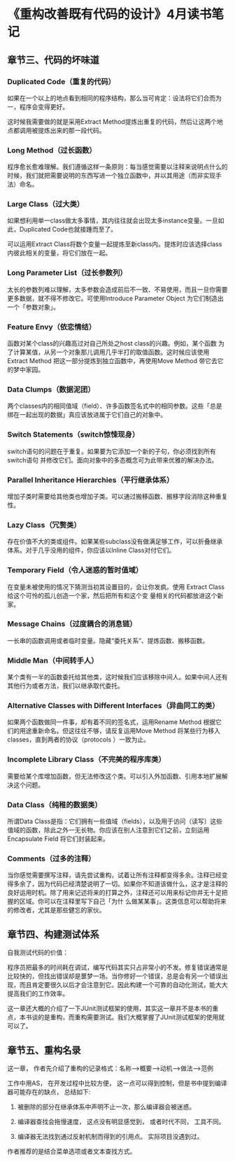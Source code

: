 # 《重构改善既有代码的设计》4月读书笔记



## 章节三、代码的坏味道

### Duplicated Code（重复的代码）

如果在一个以上的地点看到相同的程序结构，那么当可肯定：设法将它们合而为一，程序会变得更好。

这时候我需要做的就是采用Extract Method提炼出重复的代码，然后让这两个地点都调用被提炼出来的那一段代码。

### Long Method（过长函数）

程序愈长愈难理解。我们遵循这样一条原则：每当感觉需要以注释来说明点什么的时候，我们就把需要说明的东西写进一个独立函数中，并以其用途（而非实现手法）命名。

### Large Class（过大类）

如果想利用单一class做太多事情，其内往往就会出现太多instance变量。一旦如此，Duplicated Code也就接踵而至了。

可以运用Extract Class将数个变量一起提炼至新class内。提炼时应该选择class内彼此相关的变量，将它们放在一起。

### Long Parameter List（过长参数列）

太长的参数列难以理解，太多参数会造成前后不一致、不易使用，而且一旦你需要更多数据，就不得不修改它。可使用Introduce Parameter Object 为它们制造出一个「参数对象」。

### Feature Envy（依恋情结）

函数对某个class的兴趣高过对自己所处之host class的兴趣。例如，某个函数 为了计算某值，从另一个对象那儿调用几乎半打的取值函数。这时候应该使用 Extract Method 把这一部分提炼到独立函数中，再使用Move Method 带它去它的梦中家园。

### Data Clumps（数据泥团）

两个classes内的相同值域（field）、许多函数签名式中的相同参数。这些「总是绑在一起出现的数据」真应该放进属于它们自己的对象中。

### Switch Statements（switch惊悚现身）

 switch语句的问题在于重复。如果要为它添加一个新的子句，你必须找到所有switch语句 并修改它们。面向对象中的多态概念可为此带来优雅的解决办法。

### Parallel Inheritance Hierarchies（平行继承体系）

增加子类时需要给其他类也增加子类。可以通过搬移函数、搬移字段消除这种重复性。

### Lazy Class（冗赘类）

存在价值不大的类或组件。如果某些subclass没有做满足够工作，可以折叠继承体系。对于几乎没用的组件，你应该以Inline Class对付它们。

### Temporary Field（令人迷惑的暂时值域）

在变量未被使用的情况下猜测当初其设置目的，会让你发疯。使用 Extract Class 给这个可怜的孤儿创造一个家，然后把所有和这个变 量相关的代码都放进这个新家。

### Message Chains（过度耦合的消息链）

一长串的函数调用或者临时变量。隐藏“委托关系”、提炼函数、搬移函数。

### Middle Man（中间转手人）

某个类有一半的函数委托给其他类，这时候我们应该移除中间人。如果中间人还有其他行为或者方法，我们以继承取代委托。

### Alternative Classes with Different Interfaces（异曲同工的类）

如果两个函数做同一件事，却有着不同的签名式，运用Rename Method 根据它们的用途重新命名。但这往往不够，请反复运用Move Method 将某些行为移入classes，直到两者的协议（protocols ）一致为止。

### Incomplete Library Class（不完美的程序库类）

需要给某个库增加函数，但无法修改这个类。可以引入外加函数、引用本地扩展解决这个问题。

### Data Class（纯稚的数据类）

所谓Data Class是指：它们拥有一些值域（fields），以及用于访问（读写〕这些值域的函数，除此之外一无长物。你应该在别人注意到它们之前，立刻运用Encapsulate Field 将它们封装起来。

### Comments（过多的注释）

当你感觉需要撰写注释，请先尝试重构，试着让所有注释都变得多余。注释已经变得多余了，因为代码已经清楚说明了一切。如果你不知道该做什么，这才是注释的良好运用时机。除了用来记述将来的打算之外，注释还可以用来标记你并无十足把握的区域。你可以在注释里写下自己「为什 么做某某事」。这类信息可以帮助将来的修改者，尤其是那些健忘的家伙。



## 章节四、构建测试体系

自我测试代码的价值：

程序员把最多的时间耗在调试，编写代码其实只占非常小的不发。修复错误通常是比较快的，但找出错误却是噩梦一场。当你修好一个错误，总是会有另一个错误出现，而且肯定要很久以后才会注意到它。因此构建一个可靠的自动化测试，能大大提高我们的工作效率。

这一章还大概的介绍了一下JUnit测试框架的使用，其实这一章并不是本书的重点，本书谈的是重构，而重构需要测试。我们大概掌握了JUnit测试框架的使用就可以了。



## 章节五、重构名录

这一章， 作者先介绍了重构的记录格式：名称-->概要-->动机-->做法-->范例

工作中用AS， 在开发过程中比较方便， 这一点可以得到控制，但是书中提到编译器可能存在的缺点， 总结如下:

1. 被删除的部分在继承体系中声明不止一次，那么编译器会被迷惑。

2. 编译器查找会拖慢速度， 这点没有明显感觉到， 或者时代不同， 工具不同。

3. 编译器无法找到通过反射机制而得到的引用点。 实际项目没遇到过。

作者推荐的是结合菜单选项或者文本查找方式。

